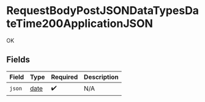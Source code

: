 # RequestBodyPostJSONDataTypesDateTime200ApplicationJSON

OK


## Fields

| Field                                                                | Type                                                                 | Required                                                             | Description                                                          |
| -------------------------------------------------------------------- | -------------------------------------------------------------------- | -------------------------------------------------------------------- | -------------------------------------------------------------------- |
| `json`                                                               | [date](https://docs.python.org/3/library/datetime.html#date-objects) | :heavy_check_mark:                                                   | N/A                                                                  |